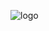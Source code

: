 ![logo](https://static.vecteezy.com/system/resources/previews/004/555/924/original/spambot-color-icon-virus-advertisements-links-spam-bot-malicious-phishing-sites-e-mail-adresse-collecting-spam-advertising-software-sending-internet-spammer-isolated-illustration-vector.jpg)
